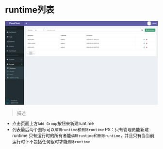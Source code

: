 # runtime列表

![Runtime Manage](../_media/manage_runtime.png)

> 描述

- 点击页面上方`Add Group`按钮来新建runtime
- 列表最后两个图标可以`编辑runtime`和`删除runtime`
PS：只有管理员能新建runtime
只有运行时的所有者能`编辑runtime`和`删除runtime`，并且只有当当前运行时下不包括任何组时才能`删除runtime`
